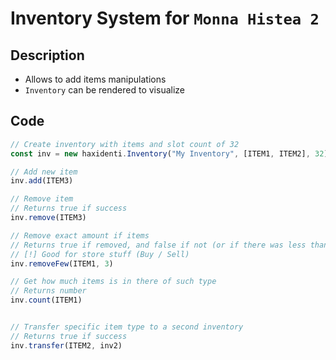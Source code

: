 # Inventory System for `Monna Histea 2`

## Description
* Allows to add items manipulations
* `Inventory` can be rendered to visualize

## Code
```ts
// Create inventory with items and slot count of 32
const inv = new haxidenti.Inventory("My Inventory", [ITEM1, ITEM2], 32)

// Add new item
inv.add(ITEM3)

// Remove item
// Returns true if success
inv.remove(ITEM3)

// Remove exact amount if items
// Returns true if removed, and false if not (or if there was less than expected)
// [!] Good for store stuff (Buy / Sell)
inv.removeFew(ITEM1, 3)

// Get how much items is in there of such type
// Returns number
inv.count(ITEM1)


// Transfer specific item type to a second inventory
// Returns true if success
inv.transfer(ITEM2, inv2)
```
